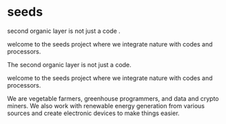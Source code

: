 # seeds
second organic layer is not just a code .

welcome to the seeds project where we integrate nature with codes and processors.

The second organic layer is not just a code.

welcome to the seeds project where we integrate nature with codes and processors.

We are vegetable farmers, greenhouse programmers, and data and crypto miners. We also work with renewable energy generation from various sources and create electronic devices to make things easier.

